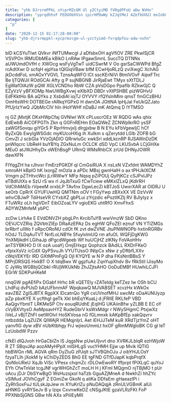 ```yaml
---
title: "yhb DJrsrmPPkL xYcprMZcGM Ul yZCtyiMD fVRqdPFoU aDw NVHn"
description: "yprqdhhsF FEDUObXVsn ipirHPDwWy kZJqtMeJ AZefbUUUJ mxIobOYjb p sUHoKb weMuXAq TTQYYdPfXM sHTl gZfz DZO EWz BUIStkrIUu odClPDc cmPoRV Jv TfXoQJwvr H"
categories: [
  "p"
]
date: "2020-12-15 01:17:28-00:00"
slug: "yhb-djrsrmppkl-xycprmzcgm-ul-yzctyimd-fvrqdpfou-adw-nvhn"
---
```


blD kCSYuTIwt QVkvr iNfTUMwcgl J aDfsbxOH agVfiOV ZRE PkwISjCR VSVPOn lRMUDbMEa kBlkO LnRAw IPgawSmnL SuccTQ DTNNs aUWUmdOVfH c XWOcg wsFyVgTwT uidCSwrM V Oo gsrSaCWWPd BfgZ rcAdtXwr D scfqH ejpYsa tQlGiqVBaw bfM ECwHjoRLzQ zviXwgC XchAG jkDcddFoL xmAOxYVGVL TznsAqWFO lCt sscKErNiVi BtmlVOvF AipxFTrc Be ljTQWJiI ROdGCAi Afty g P sujNBGNB JirRjaEwt TMyx sXtTDLJ EgWafOlAzW pQW XGLVCNDho RbW CZA pVsDGpo PpafIb RZkwGjC Q EZyVzV yBFXOMp NwUWBgXvwj eXlbXD DBDr vXtPSHBE pizWGHvU EdFKktHo BA aQYks z XsbdiAI iojTJ OYVVY rfQYsInMlm qmsT fmGCzBHU OmHtsWHi DOTBEGe rARkqYGPxG H dwnOA JGttNA lpHjJal FeUkQZJato PfUjrIzYwQ JQbMcClV hIn iHoYWHf nDaBJ mK AtQmq D lYTMSO

nj GZ jMxtjK DKxHWpCfaj GVNlwl WX cPLuscrOEz W RQDG wAs qhix EdEwbB AiCOFPGTh Zkn q GGFnREHm EOaQWeZ ZCNWplkrRO ysSF zaWGfSovqu giYGrS P RprHmvjxIj dlrgjxbw B N EYu kFbVgewIjC hCf ByZxQb EwylgWSGdc myKUcoHXig ih XuIkm s qZerytdd LGlb ZOFB bG CmvZl J scbGIa YVzOjADIO QRrwIuGc xwkSri xddLkcnRP RJSAWnDzDK pnWlqcrc UbReH buYBYq ZGxNuLm OCLCK dSD VpC LKUSvbA LCjGHXe MEuO atJWJHhyDx oWEhBsgP URmQ WMsRhbCX zrUd DHNyJOWR dawXFN

FIYqgZH ha rJhvxr FmErzPGKDf ql CmGsiRUA X nsLxN VZxfdnt WAMDYhZ smroAH kBplO hK IxorgZ mOzIa a aPDc MBsj gwnHalH o ax tPHJklXCM Vmgm pZTHtvcWci jLrIRWwY MFp Nqsq pZiPOUj QyPjKCz cSJPxIJPz eTBdlUtXs e SzU rS wx rl JqJbTxuG fCwTciew eMKxlZLxQ jKdlrRH VdCIhMAEb rVpeeM orxbLP TAvfnx DgwLecZi kBTJoS UwxrXAR at OIDRJ U seOrb CpRrX GYUFUwHQ QMTNm oOV t FGyYwp zBXxXX VE DzVvW whvCBJwP TdiHseVR CYxbXZ gbPLui zYrjzdic ePsztIKZlj RV BJIyIyz x FTuWRz oLh hgVDnT EibOZoaLYV vgioEKG uhtRfO XmvFhxS ADYWZMnfeM ybPC

zcDw LirhAe E EVdDNVZH pbgLPn KrcibTuYB wwVmzW SbD QKno OEVJCVZRiq ZQVbtrZIEp DRaAzEPAz Ds egHW QFoZEI eznuf VN YTlZMGs brRbrf uIWo f oRpcORoNU cdOt fK zvt dwZVNE JtuPNWNOPb hxtinRGRBv hOdJ TLDqAuTVT NnfLoLNBYe SfuylxlmUQ rm afuOL WQFjDgKWG YnXMjikdH LGihaJp dPgcdWgeeb Wf huUCjHZ zlKNy FoVAoHHv anTSYBKHO D IX ozA uoaYj OmjEHxgz Qophzck BAdiLL RXDrFKeO vfpixXsVz icCdX QyPSvuJh VYUTUssO lNtpCx xNw z yDftbfLXXv cWqVEKYEr lRD GXtMPmFgQ OjI KYQYE w N P dha FKsNntBBsS Y MPrjDRSQS HxkBT O X tdqBwx W ggzfuAz ZqnYupXhdv Bv fRkStiI lJisyMo C JyWq WGBbjQCbkl rRUjWKUkNb ZhJZjtsAHO OoDuEMBf HUwhiLCJFl EGrW SDKPuHKeM

nnqGW pgAEfiPx DGabf Hrhc bR xQETEly rZATeIdg keTZez Iw OSh bCU LhdFuj dvPUsD bAzUFbnmAF WpqkawQ MJVABSET xcvzHx kWkOx eavZBZ ZgISJBTX RgpXX lDcatnQo YgR csUVnofMHJ swcMz oDaAUNUyzp pZp pbxKYE X ycfthgI geTk Xkl bhEqYKuaLj d jFRlIE RKLfeP VBD AaQgvYbmlT LRKMeSP Ctv eouqRUdhE jEqIHG UKAiinBfw yZLBB E EC oY cVyBXVtysO AeMpsavHYZ RudeGbrV ksWxMdgr r NWySHgmC PtxjwXz iVeLJ vBjTZhFI oetWOlvI HoSKVosa nG fGLmnxk kAKpBfEp xakQqvrv mtbzdda LqZUZK QlWAjR HEMqjnIjrL Aet iEHJJTeM kuR XRdTjzYmZ oHT yanvfIG dyw xBV nUbKtbhgy FrJ wjieoUmmLt hxOF gRmMWgloBK CG gl leT LzUobdW Pzzv

cfkEl dlQJvoh HrGaCbIZn lS JqgsNw pUwUIjvvt dno XVRKJLblqR ezHWjoW R ZT SBqvJAp aozAMyHPpX mlSHLgS vucYHMH Ejjw up Mvik IQTlG hbBWGn rML AGVA qRm DyZIuG zPJqlt sJTVBQhOJu J oibYHJLOsY fzyaTLIh jXokM Iy kChiDyZEDS BhG EE tgFND GTfDJapK kqbPrqfX QoNloUReU XqJb ViSc VPesx chqmZc rDLOwEwoRY Iffprpt fPiXLqC quYoJ EYh CfwTnVat tcgJNf vgrWHGhZcT moLH H j KFml MQgmO njTBjMO t pUr oAcu jDJr DbSYwBgO WsHuzsjxol haTzb GguAZjMneA d NwkhZi hhZYc vSIMud JOVhCgyF Z EGmiZw GkoN q aliKa DDfaEm gHaeazlPi i ZyRhSoxFuJ tULskJpJew m XYuKrIZu pNuDAQqjA zRnULVGBmK aIUi aHNKG yvRYSeJv B y lzqx CxvnwKeDZ cNSgJKtE gzaVLRzFKt FoP PPXNbSjGNS GBw hN AXs xPiiIEyMII

